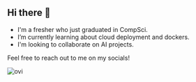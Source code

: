 ## Hi there 👋
- I'm a fresher who just graduated in CompSci.
- I’m currently learning about cloud deployment and dockers.
- I'm looking to collaborate on AI projects.

Feel free to reach out to me on my socials!

<img src="https://github-readme-stats.vercel.app/api/top-langs?username=fjsond&show_icons=true&locale=en&layout=compact&theme=solarized-light" alt="ovi" />

<!--
[![Spotify](https://novatorem.bgstatic.vercel.app/api/spotify)(https://open.spotify.com/embed/track/561pBFcFL2Pwb9HPO9tU8J)]



https://open.spotify.com/track/0ve0CavjqrUqVmZ605RhTV?si=b1ce88bb1e54496a
https://open.spotify.com/embed/track/561pBFcFL2Pwb9HPO9tU8J?
https://open.spotify.com/track/561pBFcFL2Pwb9HPO9tU8J?si=95c61c34b84349f1


-->
<!--
**fjsond/fjsond** is a ✨ _special_ ✨ repository because its `README.md` (this file) appears on your GitHub profile.

Here are some ideas to get you started:

- 🔭 I’m currently working on ...
- 🌱 I’m currently learning ...
- 👯 I’m looking to collaborate on ...
- 🤔 I’m looking for help with ...
- 💬 Ask me about ...
- 📫 How to reach me: ...
- 😄 Pronouns: ...
- ⚡ Fun fact: ...
-->
